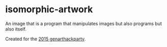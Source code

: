 # isomorphic-artwork

An image that is a program that manipulates images but also programs but also itself.

Created for the [2015 genarthackparty](http://genarthackparty.com).
